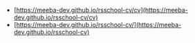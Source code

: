* [https://meeba-dev.github.io/rsschool-cv/cv](https://meeba-dev.github.io/rsschool-cv/cv)
* [https://meeba-dev.github.io/rsschool-cv/](https://meeba-dev.github.io/rsschool-cv)